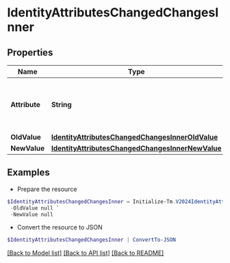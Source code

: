# IdentityAttributesChangedChangesInner
## Properties

Name | Type | Description | Notes
------------ | ------------- | ------------- | -------------
**Attribute** | **String** | The name of the identity attribute that changed. | 
**OldValue** | [**IdentityAttributesChangedChangesInnerOldValue**](IdentityAttributesChangedChangesInnerOldValue.md) |  | [optional] 
**NewValue** | [**IdentityAttributesChangedChangesInnerNewValue**](IdentityAttributesChangedChangesInnerNewValue.md) |  | [optional] 

## Examples

- Prepare the resource
```powershell
$IdentityAttributesChangedChangesInner = Initialize-Tm.V2024IdentityAttributesChangedChangesInner  -Attribute department `
 -OldValue null `
 -NewValue null
```

- Convert the resource to JSON
```powershell
$IdentityAttributesChangedChangesInner | ConvertTo-JSON
```

[[Back to Model list]](../README.md#documentation-for-models) [[Back to API list]](../README.md#documentation-for-api-endpoints) [[Back to README]](../README.md)

